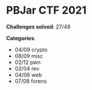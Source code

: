 # PBJar CTF 2021



**Challenges solved**:  27/48

**Categories**:

- 04/09 crypto
- 08/09 misc
- 02/12 pwn
- 02/04 rev
- 04/06 web
- 07/08 forens

